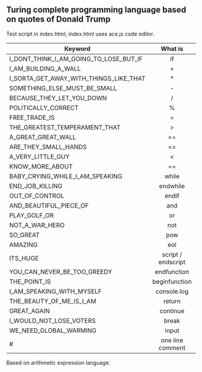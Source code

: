 ## Turing complete programming language based on quotes of Donald Trump

Test script in index.html; index.html uses ace.js code editor.

| Keyword       | What is        |
| ------------- |:-------------:| 
| I_DONT_THINK_I_AM_GOING_TO_LOSE_BUT_IF     | if | 
| I_AM_BUILDING_A_WALL      | +      |
| I_SORTA_GET_AWAY_WITH_THINGS_LIKE_THAT | *      | 
| SOMETHING_ELSE_MUST_BE_SMALL | - |
| BECAUSE_THEY_LET_YOU_DOWN | / |
| POLITICALLY_CORRECT | % |
| FREE_TRADE_IS | = |
| THE_GREATEST_TEMPERAMENT_THAT | > |
| A_GREAT_GREAT_WALL | >= |
| ARE_THEY_SMALL_HANDS | <= |
| A_VERY_LITTLE_GUY | < |
| KNOW_MORE_ABOUT | == |
| BABY_CRYING_WHILE_I_AM_SPEAKING | while |
| END_JOB_KILLING | endwhile |
| OUT_OF_CONTROL | endif |
| AND_BEAUTIFUL_PIECE_OF | and |
| PLAY_GOLF_OR | or |
| NOT_A_WAR_HERO | not |
| SO_GREAT | pow |
| AMAZING | eol |
| ITS_HUGE | script / endscript |
| YOU_CAN_NEVER_BE_TOO_GREEDY | endfunction |
| THE_POINT_IS | beginfunction |
| I_AM_SPEAKING_WITH_MYSELF | console.log |
| THE_BEAUTY_OF_ME_IS_I_AM | return |
| GREAT_AGAIN | continue |
| I_WOULD_NOT_LOSE_VOTERS | break |
| WE_NEED_GLOBAL_WARMING | input |
| # | one line comment |

Based on arithmetic expression language. 
